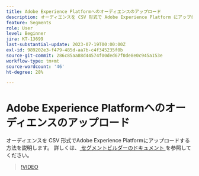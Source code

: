 ```yaml
---
title: Adobe Experience Platformへのオーディエンスのアップロード
description: オーディエンスを CSV 形式で Adobe Experience Platform にアップロードする方法について説明します。
feature: Segments
role: User
level: Beginner
jira: KT-13699
last-substantial-update: 2023-07-19T00:00:00Z
exl-id: 989202e3-f479-485d-aa7b-c4f345235f0b
source-git-commit: 286c85aa88d44574f00ded67f0de8e0c945a153e
workflow-type: tm+mt
source-wordcount: '46'
ht-degree: 28%

---
```


# Adobe Experience Platformへのオーディエンスのアップロード

オーディエンスを CSV 形式でAdobe Experience Platformにアップロードする方法を説明します。 詳しくは、[ セグメントビルダーのドキュメント ](https://experienceleague.adobe.com/ja/docs/experience-platform/segmentation/ui/audience-portal#import-audience) を参照してください。

>[!VIDEO](https://video.tv.adobe.com/v/3423359/?learn=on&enablevpops&captions=jpn)
